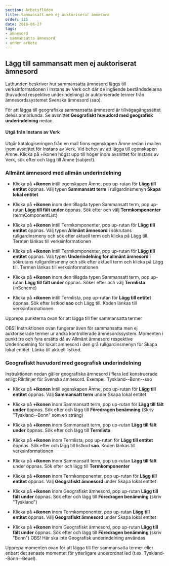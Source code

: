 ```yaml
---
section: Arbetsflöden
title: Sammansatt men ej auktoriserat ämnesord
order: 115
date: 2018-08-27
tags:
- ämnesord
- sammansatta ämnesord
- under arbete
---
```


## Lägg till sammansatt men ej auktoriserat ämnesord 

Lathunden beskriver hur sammansatta ämnesord läggs till verksinformationen i Instans av Verk och där de ingående beståndsdelarna (huvudord respektive underindelning) är auktoriserade termer från ämnesordssystemet Svenska ämnesord (sao). 

För att lägga till geografiska sammansatta ämnesord är tillvägagångssättet delvis annorlunda. Se avsnittet **Geografiskt huvudord med geografisk underindelning** nedan.

#### Utgå från Instans av Verk
Utgår katalogiseringen från en mall finns egenskapen Ämne redan i mallen inom avsnittet för Instans av Verk. Vid behov av att lägga till egenskapen Ämne: Klicka på +ikonen högst upp till höger inom avsnittet för Instans av Verk, sök efter och lägg till Ämne (subject).

### Allmänt ämnesord med allmän underindelning

* Klicka på **+ikonen** intill egenskapen Ämne, pop up-rutan för **Lägg till entitet** öppnas. Välj typen **Sammansatt term** i rullgardinsmenyn **Skapa lokal entitet**

* Klicka på **+ikonen** inom den tillagda typen Sammansatt term, pop up-rutan **Lägg till fält under** öppnas. Sök efter och välj **Termkomponenter** (termComponentList)

* Klicka på **+ikonen** intill Termkomponenter, pop up-rutan för **Lägg till entitet** öppnas. Välj typen **Allmänt ämnesord** i sökrutans rullgardinsmeny och sök efter aktuell term och klicka på Lägg till. Termen länkas till verksinformationen

* Klicka på **+ikonen** intill Termkomponenter, pop up-rutan för **Lägg till entitet** öppnas. Välj typen **Underindelning för allmänt ämnesord** i sökrutans rullgardinsmeny och sök efter aktuell term och klicka på Lägg till. Termen länkas till verksinformationen

* Klicka på **+ikonen** inom den tillagda typen Sammansatt term, pop up-rutan **Lägg till fält under** öppnas. Söker efter och välj **Termlista** (inScheme)

* Klicka på **+ikonen** intill Termlista, pop up-rutan för **Lägg till entitet** öppnas. Sök efter listkod **sao** och Lägg till. Koden länkas till verksinformationen

Upprepa punkterna ovan för att lägga till fler sammansatta termer

OBS! Instruktionen ovan fungerar även för sammansatta men ej auktoriserade termer ur andra kontrollerade ämnesordssystem. Momenten i punkt tre och fyra ersätts då av Allmänt ämnesord respektive Underindelning för lokalt ämnesord i den grå rullgardinsmenyn för Skapa lokal entitet. Länka till aktuell listkod.

### Geografiskt huvudord med geografisk underindelning
Instruktionen nedan gäller geografiska ämnesord i flera led konstruerade enligt Riktlinjer för Svenska ämnesord.
Exempel: Tyskland--Bonn--sao

* Klicka på **+ikonen** intill egenskapen Ämne, pop up-rutan för **Lägg till entitet** öppnas. Välj **Sammansatt term** under Skapa lokal entitet

* Klicka på **+ikonen** inom Sammansatt term, pop up-rutan för **Lägg till fält under** öppnas. Sök efter och lägg till **Föredragen benämning** (Skriv "Tyskland--Bonn" som en sträng)

* Klicka på **+ikonen** inom Sammansatt term, pop up-rutan **Lägg till fält under** öppnas. Sök efter och lägg till **Termlista**

* Klicka på **+ikonen** inom Termlista, pop up-rutan för **Lägg till entitet** öppnas. Sök efter och lägg till listkod **sao**. Koden länkas till verksinformationen
    
* Klicka på **+ikonen** inom Sammansatt term, pop up-rutan **Lägg till fält** under öppnas. Sök efter och lägg till **Termkomponenter**

* Klicka på **+ikonen** inom Termkomponenter, pop up-rutan för **Lägg till entitet** öppnas. Välj **Geografiskt ämnesord** under Skapa lokal entitet

* Klicka på **+ikonen** inom Geografiskt ämnesord, pop up-rutan **Lägg till fält under** öppnas. Sök efter och lägg till **Föredragen benämning** (skriv "Tyskland")
    
* Klicka på **+ikonen** inom Termkomponenter, pop up-rutan **Lägg till entitet** öppnas. Välj **Geografiskt ämnesord** under Skapa lokal entitet

* Klicka på **+ikonen** inom Geografiskt ämnesord, pop up-rutan **Lägg till fält under** öppnas. Sök efter och lägg till **Föredragen benämning** (skriv "Bonn") OBS! Här ska inte Geografisk underindelning användas

Upprepa momenten ovan för att lägga till fler sammansatta termer eller enbart det senaste momentet för ytterligare underordnat led (t.ex. Tyskland--Bonn--Beuel). 
